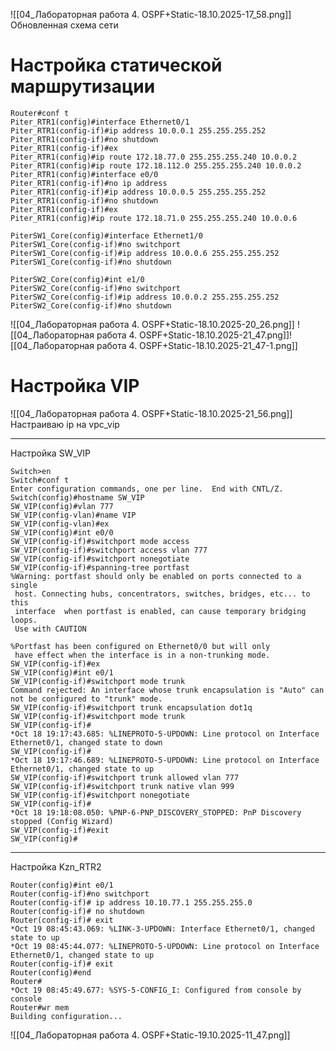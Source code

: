 ![[04_Лабораторная работа 4. OSPF+Static-18.10.2025-17_58.png]]
Обновленная схема сети
# Настройка статической маршрутизации
```
Router#conf t
Piter_RTR1(config)#interface Ethernet0/1
Piter_RTR1(config-if)#ip address 10.0.0.1 255.255.255.252
Piter_RTR1(config-if)#no shutdown
Piter_RTR1(config-if)#ex
Piter_RTR1(config)#ip route 172.18.77.0 255.255.255.240 10.0.0.2
Piter_RTR1(config)#ip route 172.18.112.0 255.255.255.240 10.0.0.2
Piter_RTR1(config)#interface e0/0
Piter_RTR1(config-if)#no ip address
Piter_RTR1(config-if)#ip address 10.0.0.5 255.255.255.252
Piter_RTR1(config-if)#no shutdown
Piter_RTR1(config-if)#ex
Piter_RTR1(config)#ip route 172.18.71.0 255.255.255.240 10.0.0.6
```
```
PiterSW1_Core(config)#interface Ethernet1/0
PiterSW1_Core(config-if)#no switchport
PiterSW1_Core(config-if)#ip address 10.0.0.6 255.255.255.252
PiterSW1_Core(config-if)#no shutdown
```
```
PiterSW2_Core(config)#int e1/0
PiterSW2_Core(config-if)#no switchport
PiterSW2_Core(config-if)#ip address 10.0.0.2 255.255.255.252
PiterSW2_Core(config-if)#no shutdown
```
![[04_Лабораторная работа 4. OSPF+Static-18.10.2025-20_26.png]]
![[04_Лабораторная работа 4. OSPF+Static-18.10.2025-21_47.png]]![[04_Лабораторная работа 4. OSPF+Static-18.10.2025-21_47-1.png]]

# Настройка VIP
![[04_Лабораторная работа 4. OSPF+Static-18.10.2025-21_56.png]]
Настраиваю ip на vpc_vip

---
Настройка SW_VIP
```
Switch>en
Switch#conf t
Enter configuration commands, one per line.  End with CNTL/Z.
Switch(config)#hostname SW_VIP
SW_VIP(config)#vlan 777
SW_VIP(config-vlan)#name VIP
SW_VIP(config-vlan)#ex
SW_VIP(config)#int e0/0
SW_VIP(config-if)#switchport mode access
SW_VIP(config-if)#switchport access vlan 777
SW_VIP(config-if)#switchport nonegotiate
SW_VIP(config-if)#spanning-tree portfast
%Warning: portfast should only be enabled on ports connected to a single
 host. Connecting hubs, concentrators, switches, bridges, etc... to this
 interface  when portfast is enabled, can cause temporary bridging loops.
 Use with CAUTION

%Portfast has been configured on Ethernet0/0 but will only
 have effect when the interface is in a non-trunking mode.
SW_VIP(config-if)#ex
SW_VIP(config)#int e0/1
SW_VIP(config-if)#switchport mode trunk
Command rejected: An interface whose trunk encapsulation is "Auto" can not be configured to "trunk" mode.
SW_VIP(config-if)#switchport trunk encapsulation dot1q
SW_VIP(config-if)#switchport mode trunk
SW_VIP(config-if)#
*Oct 18 19:17:43.685: %LINEPROTO-5-UPDOWN: Line protocol on Interface Ethernet0/1, changed state to down
SW_VIP(config-if)#
*Oct 18 19:17:46.689: %LINEPROTO-5-UPDOWN: Line protocol on Interface Ethernet0/1, changed state to up
SW_VIP(config-if)#switchport trunk allowed vlan 777
SW_VIP(config-if)#switchport trunk native vlan 999
SW_VIP(config-if)#switchport nonegotiate
SW_VIP(config-if)#
*Oct 18 19:18:08.050: %PNP-6-PNP_DISCOVERY_STOPPED: PnP Discovery stopped (Config Wizard)
SW_VIP(config-if)#exit
SW_VIP(config)#

```
---
Настройка Kzn_RTR2
```
Router(config)#int e0/1
Router(config-if)#no switchport
Router(config-if)# ip address 10.10.77.1 255.255.255.0
Router(config-if)# no shutdown
Router(config-if)# exit
*Oct 19 08:45:43.069: %LINK-3-UPDOWN: Interface Ethernet0/1, changed state to up
*Oct 19 08:45:44.077: %LINEPROTO-5-UPDOWN: Line protocol on Interface Ethernet0/1, changed state to up
Router(config-if)# exit
Router(config)#end
Router#
*Oct 19 08:45:49.677: %SYS-5-CONFIG_I: Configured from console by console
Router#wr mem
Building configuration...

```
![[04_Лабораторная работа 4. OSPF+Static-19.10.2025-11_47.png]]